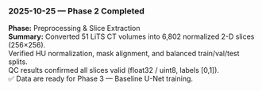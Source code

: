 ### 2025-10-25 — Phase 2 Completed

**Phase:** Preprocessing & Slice Extraction  
**Summary:** Converted 51 LiTS CT volumes into 6,802 normalized 2-D slices (256×256).  
Verified HU normalization, mask alignment, and balanced train/val/test splits.  
QC results confirmed all slices valid (float32 / uint8, labels [0,1]).  
✅ Data are ready for Phase 3 — Baseline U-Net training.
